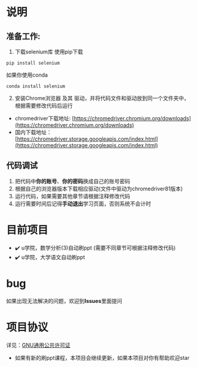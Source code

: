 # 说明

## 准备工作:
   1. 下载selenium库
   使用pip下载
   ```shell
   pip install selenium
   ```
   如果你使用conda
   ```shell
   conda install selenium
   ```
   2. 安装Chrome浏览器 及其 驱动，并将代码文件和驱动放到同一个文件夹中，根据需要修改代码后运行
   - chromedriver下载地址: [https://chromedriver.chromium.org/downloads](https://chromedriver.chromium.org/downloads)
   - 国内下载地址：[https://chromedriver.storage.googleapis.com/index.html](https://chromedriver.storage.googleapis.com/index.html)
   
## 代码调试
1. 把代码中**你的账号**、**你的密码**换成自己的账号密码
2. 根据自己的浏览器版本下载相应驱动(文件中驱动为chromedriver81版本)
3. 运行代码，如果需要其他章节请根据注释修改代码
4. 运行需要时间后记得**手动退出**学习页面，否则系统不会计时




# 目前项目
- :heavy_check_mark: u学院，数学分析(3)自动刷ppt (需要不同章节可根据注释修改代码)
- :heavy_check_mark: u学院，大学语文自动刷ppt 



# bug

如果出现无法解决的问题，欢迎到**Issues**里面提问

# 项目协议
详见：[GNU通用公共许可证](https://www.gnu.org/licenses/gpl-3.0.html)

- 如果有新的刷ppt课程，本项目会继续更新，如果本项目对你有帮助欢迎star
